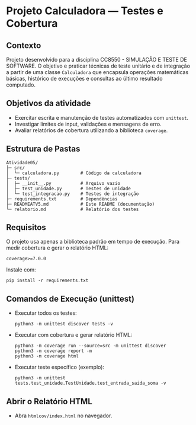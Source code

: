# Projeto Calculadora — Testes e Cobertura

## Contexto
Projeto desenvolvido para a disciplina CC8550 - SIMULAÇÃO E TESTE DE SOFTWARE. O objetivo e praticar técnicas de teste unitário e de integração a partir de uma classe `Calculadora` que encapsula operações matemáticas básicas, histórico de execuções e consultas ao último resultado computado.

## Objetivos da atividade
- Exercitar escrita e manutenção de testes automatizados com `unittest`.
- Investigar limites de input, validações e mensagens de erro.
- Avaliar relatórios de cobertura utilizando a biblioteca `coverage`.

## Estrutura de Pastas

```
Atividade05/
├─ src/
│  └─ calculadora.py        # Código da calculadora
├─ tests/
│  ├─ __init__.py           # Arquivo vazio
│  ├─ test_unidade.py       # Testes de unidade
│  └─ test_integracao.py    # Testes de integração
├─ requirements.txt         # Dependências
├─ READMEATV5.md            # Este README (documentação)
└─ relatorio.md             # Relatório dos testes
```

## Requisitos

O projeto usa apenas a biblioteca padrão em tempo de execução. Para medir cobertura e gerar o relatório HTML:

```
coverage>=7.0.0
```

Instale com:

```
pip install -r requirements.txt
```

## Comandos de Execução (unittest)

- Executar todos os testes:
   ```
   python3 -m unittest discover tests -v
   ```

- Executar com cobertura e gerar relatório HTML:
  ```
  python3 -m coverage run --source=src -m unittest discover
  python3 -m coverage report -m
  python3 -m coverage html
  ```

- Executar teste específico (exemplo):
  ```
  python3 -m unittest tests.test_unidade.TestUnidade.test_entrada_saida_soma -v
  ```

## Abrir o Relatório HTML

- Abra `htmlcov/index.html` no navegador.

